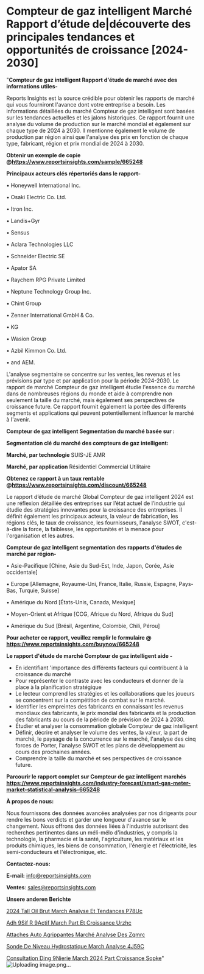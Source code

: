 # Compteur de gaz intelligent Marché Rapport d’étude de|découverte des principales tendances et opportunités de croissance [2024-2030]

"<strong>Compteur de gaz intelligent Rapport d'étude de marché avec des informations utiles-</strong>

Reports Insights est la source crédible pour obtenir les rapports de marché qui vous fourniront l'avance dont votre entreprise a besoin. Les informations détaillées du marché Compteur de gaz intelligent sont basées sur les tendances actuelles et les jalons historiques. Ce rapport fournit une analyse du volume de production sur le marché mondial et également sur chaque type de 2024 à 2030. Il mentionne également le volume de production par région ainsi que l'analyse des prix en fonction de chaque type, fabricant, région et prix mondial de 2024 à 2030.

<strong><b>Obtenir un exemple de copie @</b></strong><a href=https://www.reportsinsights.com/sample/665248><strong><b>https://www.reportsinsights.com/sample/665248</b></strong></a>

<b>Principaux acteurs clés répertoriés dans le rapport-</b>

<b> </b>• Honeywell International Inc.

• Osaki Electric Co. Ltd.

• Itron Inc.

• Landis+Gyr

• Sensus

• Aclara Technologies LLC

• Schneider Electric SE

• Apator SA

• Raychem RPG Private Limited

• Neptune Technology Group Inc.

• Chint Group

• Zenner International GmbH & Co.

• KG

• Wasion Group

• Azbil Kimmon Co. Ltd.

• and AEM.

L'analyse segmentaire se concentre sur les ventes, les revenus et les prévisions par type et par application pour la période 2024-2030. Le rapport de marché Compteur de gaz intelligent étudie l'essence du marché dans de nombreuses régions du monde et aide à comprendre non seulement la taille du marché, mais également ses perspectives de croissance future. Ce rapport fournit également la portée des différents segments et applications qui peuvent potentiellement influencer le marché à l'avenir.

<strong>Compteur de gaz intelligent Segmentation du marché basée sur :</strong>

<strong> Segmentation clé du marché des compteurs de gaz intelligent: </strong>

<strong> Marché, par technologie </strong>
SUIS-JE
AMR

<strong> Marché, par application </strong>
Résidentiel
Commercial
Utilitaire

<strong><b>Obtenez ce rapport à un taux rentable @</b></strong><a href=https://www.reportsinsights.com/discount/665248><strong><b>https://www.reportsinsights.com/discount/665248</b></strong></a>

Le rapport d’étude de marché Global Compteur de gaz intelligent 2024 est une réflexion détaillée des entreprises sur l’état actuel de l’industrie qui étudie des stratégies innovantes pour la croissance des entreprises. Il définit également les principaux acteurs, la valeur de fabrication, les régions clés, le taux de croissance, les fournisseurs, l'analyse SWOT, c'est-à-dire la force, la faiblesse, les opportunités et la menace pour l'organisation et les autres.

<strong>Compteur de gaz intelligent segmentation des rapports d'études de marché par région-</strong>

• Asie-Pacifique [Chine, Asie du Sud-Est, Inde, Japon, Corée, Asie occidentale]

• Europe [Allemagne, Royaume-Uni, France, Italie, Russie, Espagne, Pays-Bas, Turquie, Suisse]

• Amérique du Nord [États-Unis, Canada, Mexique]

• Moyen-Orient et Afrique [CCG, Afrique du Nord, Afrique du Sud]

• Amérique du Sud [Brésil, Argentine, Colombie, Chili, Pérou]

<strong>Pour acheter ce rapport, veuillez remplir le formulaire @   <a href=https://www.reportsinsights.com/buynow/665248>https://www.reportsinsights.com/buynow/665248</a></strong>

<strong>Le rapport d'étude de marché Compteur de gaz intelligent aide -</strong>
<ul>
  <li>En identifiant 'importance des différents facteurs qui contribuent à la croissance du marché</li>
  <li>Pour représenter le contraste avec les conducteurs et donner de la place à la planification stratégique</li>
  <li>Le lecteur comprend les stratégies et les collaborations que les joueurs se concentrent sur la compétition de combat sur le marché.</li>
  <li>Identifier les empreintes des fabricants en connaissant les revenus mondiaux des fabricants, le prix mondial des fabricants et la production des fabricants au cours de la période de prévision de 2024 à 2030.</li>
  <li>Étudier et analyser la consommation globale Compteur de gaz intelligent</li>
  <li>Définir, décrire et analyser le volume des ventes, la valeur, la part de marché, le paysage de la concurrence sur le marché, l'analyse des cinq forces de Porter, l'analyse SWOT et les plans de développement au cours des prochaines années.</li>
  <li>Comprendre la taille du marché et ses perspectives de croissance future.</li>
</ul>

<strong>Parcourir le rapport complet sur Compteur de gaz intelligent marchés <a href=https://www.reportsinsights.com/industry-forecast/smart-gas-meter-market-statistical-analysis-665248>https://www.reportsinsights.com/industry-forecast/smart-gas-meter-market-statistical-analysis-665248</a></strong>

<strong>À propos de nous:</strong>

Nous fournissons des données avancées analysées par nos dirigeants pour rendre les bons verdicts et garder une longueur d'avance sur le changement. Nous offrons des données liées à l'industrie autorisant des recherches pertinentes dans un méli-mélo d'industries, y compris la technologie, la pharmacie et la santé, l'agriculture, les matériaux et les produits chimiques, les biens de consommation, l'énergie et l'électricité, les semi-conducteurs et l'électronique, etc.

<strong>Contactez-nous:</strong>

<strong>E-mail:</strong> <a href=mailto:info@reportsinsights.com>info@reportsinsights.com</a>

<strong>Ventes</strong>: <a href=mailto:sales@reportsinsights.com>sales@reportsinsights.com</a>

<strong>Unsere anderen Berichte</strong>

<a href=https://www.linkedin.com/pulse/2024-tall-oil-brut-march%C3%A9-analyse-et-tendances-p78uc/>2024 Tall Oil Brut March Analyse Et Tendances P78Uc</a>

<a href=https://www.linkedin.com/pulse/adh%C3%A9sif-r%C3%A9actif-march%C3%A9-part-et-croissance-urzhc/>Adh 9Sif R 9Actif March Part Et Croissance Urzhc</a>

<a href=https://www.linkedin.com/pulse/attaches-auto-agrippantes-marché-analyse-des-zqmrc/>Attaches Auto Agrippantes Marché Analyse Des Zqmrc</a>

<a href=https://www.linkedin.com/pulse/sonde-de-niveau-hydrostatique-march%C3%A9-analyse-4j59c/>Sonde De Niveau Hydrostatique March Analyse 4J59C</a>

<a href=https://www.linkedin.com/pulse/consultation-ding%C3%A9nierie-march%C3%A9-2024-part-croissance-sopke/>Consultation Ding 9Nierie March 2024 Part Croissance Sopke</a>"
![Uploading image.png…]()
